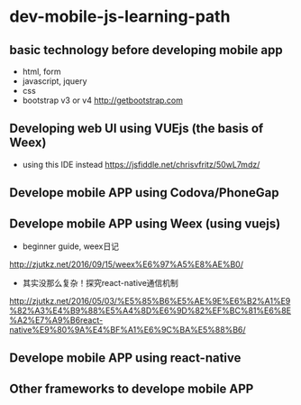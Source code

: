 # dev-mobile-js-learning-path

## basic technology before developing mobile app

- html, form
- javascript, jquery
- css
- bootstrap v3 or v4 http://getbootstrap.com


## Developing web UI using VUEjs (the basis of Weex)

- using this IDE instead
https://jsfiddle.net/chrisvfritz/50wL7mdz/


## Develope mobile APP using Codova/PhoneGap



## Develope mobile APP using Weex (using vuejs)

- beginner guide, weex日记

http://zjutkz.net/2016/09/15/weex%E6%97%A5%E8%AE%B0/

- 其实没那么复杂！探究react-native通信机制

http://zjutkz.net/2016/05/03/%E5%85%B6%E5%AE%9E%E6%B2%A1%E9%82%A3%E4%B9%88%E5%A4%8D%E6%9D%82%EF%BC%81%E6%8E%A2%E7%A9%B6react-native%E9%80%9A%E4%BF%A1%E6%9C%BA%E5%88%B6/


## Develope mobile APP using react-native



## Other frameworks to develope mobile APP

